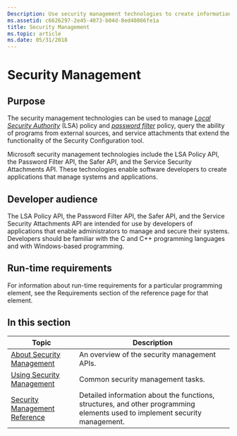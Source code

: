 ```yaml
---
Description: Use security management technologies to create information security management systems, security management software, security management solutions, and to provide event security management and software security management.
ms.assetid: c6626297-2e45-4073-b04d-8ed40866fe1a
title: Security Management
ms.topic: article
ms.date: 05/31/2018
---
```


# Security Management

## Purpose

The security management technologies can be used to manage [*Local Security Authority*](/windows/desktop/SecGloss/l-gly) (LSA) policy and [*password filter*](/windows/desktop/SecGloss/p-gly) policy, query the ability of programs from external sources, and service attachments that extend the functionality of the Security Configuration tool.

Microsoft security management technologies include the LSA Policy API, the Password Filter API, the Safer API, and the Service Security Attachments API. These technologies enable software developers to create applications that manage systems and applications.

## Developer audience

The LSA Policy API, the Password Filter API, the Safer API, and the Service Security Attachments API are intended for use by developers of applications that enable administrators to manage and secure their systems. Developers should be familiar with the C and C++ programming languages and with Windows-based programming.

## Run-time requirements

For information about run-time requirements for a particular programming element, see the Requirements section of the reference page for that element.

## In this section



| Topic                                                                | Description                                                                                                                            |
|----------------------------------------------------------------------|----------------------------------------------------------------------------------------------------------------------------------------|
| [About Security Management](about-management.md)<br/>         | An overview of the security management APIs.<br/>                                                                                |
| [Using Security Management](using-management.md)<br/>         | Common security management tasks.<br/>                                                                                           |
| [Security Management Reference](management-reference.md)<br/> | Detailed information about the functions, structures, and other programming elements used to implement security management.<br/> |



 

 

